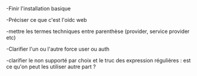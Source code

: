 -Finir l'installation basique

-Préciser ce que c'est l'oidc web

-mettre les termes techniques entre parenthèse (provider, service provider etc)

-Clarifier l'un ou l'autre force user ou auth

-clarifier le non supporté par choix et le truc des expression régulières : est ce qu'on peut les utiliser autre part ? 

